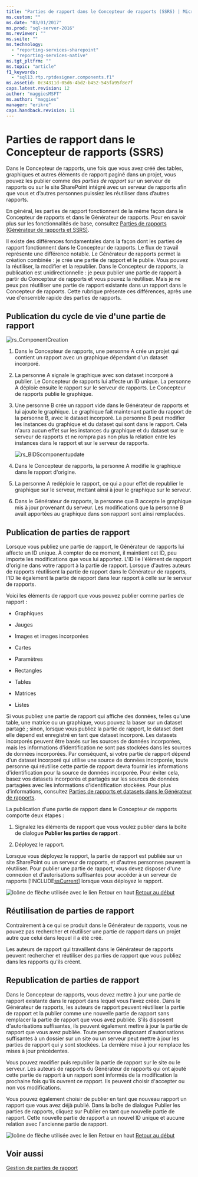 ```yaml
---
title: "Parties de rapport dans le Concepteur de rapports (SSRS) | Microsoft Docs"
ms.custom: ""
ms.date: "03/01/2017"
ms.prod: "sql-server-2016"
ms.reviewer: ""
ms.suite: ""
ms.technology: 
  - "reporting-services-sharepoint"
  - "reporting-services-native"
ms.tgt_pltfrm: ""
ms.topic: "article"
f1_keywords: 
  - "sql13.rtp.rptdesigner.components.f1"
ms.assetid: 0c34311d-05d6-4bd2-b452-545fa95f8e7f
caps.latest.revision: 12
author: "maggiesMSFT"
ms.author: "maggies"
manager: "erikre"
caps.handback.revision: 11
---
```

# Parties de rapport dans le Concepteur de rapports (SSRS)
  Dans le Concepteur de rapports, une fois que vous avez créé des tables, graphiques et autres éléments de rapport paginé dans un projet, vous pouvez les publier comme des *parties de rapport* sur un serveur de rapports ou sur le site SharePoint intégré avec un serveur de rapports afin que vous et d’autres personnes puissiez les réutiliser dans d’autres rapports.  
  
 En général, les parties de rapport fonctionnent de la même façon dans le Concepteur de rapports et dans le Générateur de rapports. Pour en savoir plus sur les fonctionnalités de base, consultez [Parties de rapports &#40;Générateur de rapports et SSRS&#41;](../../reporting-services/report-design/report-parts-report-builder-and-ssrs.md).  
  
 Il existe des différences fondamentales dans la façon dont les parties de rapport fonctionnent dans le Concepteur de rapports. Le flux de travail représente une différence notable. Le Générateur de rapports permet la création combinée : je crée une partie de rapport et le publie. Vous pouvez la réutiliser, la modifier et la republier. Dans le Concepteur de rapports, la publication est unidirectionnelle : je peux publier une partie de rapport à partir du Concepteur de rapports et vous pouvez la réutiliser. Mais je ne peux pas réutiliser une partie de rapport existante dans un rapport dans le Concepteur de rapports. Cette rubrique présente ces différences, après une vue d'ensemble rapide des parties de rapports.  
  
##  <a name="ComponentWorkflow"></a> Publication du cycle de vie d'une partie de rapport  
 ![rs_ComponentCreation](../../reporting-services/report-design/media/rs-componentcreation.png "rs_ComponentCreation")  
  
1.  Dans le Concepteur de rapports, une personne A crée un projet qui contient un rapport avec un graphique dépendant d'un dataset incorporé.  
  
2.  La personne A signale le graphique avec son dataset incorporé à publier. Le Concepteur de rapports lui affecte un ID unique. La personne A déploie ensuite le rapport sur le serveur de rapports. Le Concepteur de rapports publie le graphique.  
  
3.  Une personne B crée un rapport vide dans le Générateur de rapports et lui ajoute le graphique. Le graphique fait maintenant partie du rapport de la personne B, avec le dataset incorporé. La personne B peut modifier les instances du graphique et du dataset qui sont dans le rapport. Cela n'aura aucun effet sur les instances du graphique et du dataset sur le serveur de rapports et ne rompra pas non plus la relation entre les instances dans le rapport et sur le serveur de rapports.  
  
     ![rs_BIDScomponentupdate](../../reporting-services/report-design/media/rs-bidscomponentupdate.png "rs_BIDScomponentupdate")  
  
4.  Dans le Concepteur de rapports, la personne A modifie le graphique dans le rapport d'origine.  
  
5.  La personne A redéploie le rapport, ce qui a pour effet de republier le graphique sur le serveur, mettant ainsi à jour le graphique sur le serveur.  
  
6.  Dans le Générateur de rapports, la personne que B accepte le graphique mis à jour provenant du serveur. Les modifications que la personne B avait apportées au graphique dans son rapport sont ainsi remplacées.  
  
##  <a name="PublishingComponents"></a> Publication de parties de rapport  
 Lorsque vous publiez une partie de rapport, le Générateur de rapports lui affecte un ID unique. À compter de ce moment, il maintient cet ID, peu importe les modifications que vous lui apportez. L'ID lie l'élément de rapport d'origine dans votre rapport à la partie de rapport. Lorsque d'autres auteurs de rapports réutilisent la partie de rapport dans le Générateur de rapports, l'ID lie également la partie de rapport dans leur rapport à celle sur le serveur de rapports.  
  
 Voici les éléments de rapport que vous pouvez publier comme parties de rapport :  
  
-   Graphiques  
  
-   Jauges  
  
-   Images et images incorporées  
  
-   Cartes  
  
-   Paramètres  
  
-   Rectangles  
  
-   Tables  
  
-   Matrices  
  
-   Listes  
  
 Si vous publiez une partie de rapport qui affiche des données, telles qu'une table, une matrice ou un graphique, vous pouvez la baser sur un dataset partagé ; sinon, lorsque vous publiez la partie de rapport, le dataset dont elle dépend est enregistré en tant que dataset incorporé. Les datasets incorporés peuvent être basés sur les sources de données incorporées, mais les informations d'identification ne sont pas stockées dans les sources de données incorporées. Par conséquent, si votre partie de rapport dépend d'un dataset incorporé qui utilise une source de données incorporée, toute personne qui réutilise cette partie de rapport devra fournir les informations d'identification pour la source de données incorporée. Pour éviter cela, basez vos datasets incorporés et partagés sur les sources de données partagées avec les informations d'identification stockées. Pour plus d’informations, consultez [Parties de rapports et datasets dans le Générateur de rapports](../../reporting-services/report-data/report-parts-and-datasets-in-report-builder.md).  
  
 La publication d'une partie de rapport dans le Concepteur de rapports comporte deux étapes :  
  
1.  Signalez les éléments de rapport que vous voulez publier dans la boîte de dialogue **Publier les parties de rapport** .  
  
2.  Déployez le rapport.  
  
 Lorsque vous déployez le rapport, la partie de rapport est publiée sur un site SharePoint ou un serveur de rapports, et d'autres personnes peuvent la réutiliser. Pour publier une partie de rapport, vous devez disposer d'une connexion et d'autorisations suffisantes pour accéder à un serveur de rapports [!INCLUDE[ssCurrent](../../includes/sscurrent-md.md)] lorsque vous déployez le rapport.  
  
 ![Icône de flèche utilisée avec le lien Retour en haut](../../analysis-services/instances/media/uparrow16x16.png "Icône de flèche utilisée avec le lien Retour en haut") [Retour au début](#BackToTop)  
  
##  <a name="SearchReuseComponents"></a> Réutilisation de parties de rapport  
 Contrairement à ce qui se produit dans le Générateur de rapports, vous ne pouvez pas rechercher et réutiliser une partie de rapport dans un projet autre que celui dans lequel il a été créé.  
  
 Les auteurs de rapport qui travaillent dans le Générateur de rapports peuvent rechercher et réutiliser des parties de rapport que vous publiez dans les rapports qu'ils créent.  
  
##  <a name="RepublishingComponents"></a> Republication de parties de rapport  
 Dans le Concepteur de rapports, vous devez mettre à jour une partie de rapport existante dans le rapport dans lequel vous l'avez créée. Dans le Générateur de rapports, les auteurs de rapport peuvent réutiliser la partie de rapport et la publier comme une nouvelle partie de rapport sans remplacer la partie de rapport que vous avez publiée. S'ils disposent d'autorisations suffisantes, ils peuvent également mettre à jour la partie de rapport que vous avez publiée. Toute personne disposant d'autorisations suffisantes à un dossier sur un site ou un serveur peut mettre à jour les parties de rapport qui y sont stockées. La dernière mise à jour remplace les mises à jour précédentes.  
  
 Vous pouvez modifier puis republier la partie de rapport sur le site ou le serveur. Les auteurs de rapports du Générateur de rapports qui ont ajouté cette partie de rapport à un rapport sont informés de la modification la prochaine fois qu'ils ouvrent ce rapport. Ils peuvent choisir d'accepter ou non vos modifications.  
  
 Vous pouvez également choisir de publier en tant que nouveau rapport un rapport que vous avez déjà publié. Dans la boîte de dialogue Publier les parties de rapports, cliquez sur Publier en tant que nouvelle partie de rapport. Cette nouvelle partie de rapport a un nouvel ID unique et aucune relation avec l'ancienne partie de rapport.  
  
 ![Icône de flèche utilisée avec le lien Retour en haut](../../analysis-services/instances/media/uparrow16x16.png "Icône de flèche utilisée avec le lien Retour en haut") [Retour au début](#BackToTop)  
  
## Voir aussi  
 [Gestion de parties de rapport](../../reporting-services/report-design/managing-report-parts.md)  
  
  